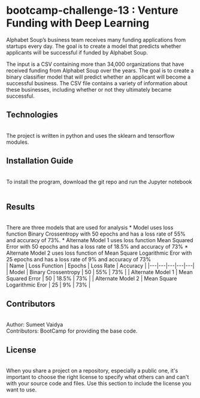 # bootcamp-challenge-13 : Venture Funding with Deep Learning

Alphabet Soup’s business team receives many funding applications from startups every day. The goal is to create a model that predicts whether applicants will be successful if funded by Alphabet Soup.

The input is a CSV containing more than 34,000 organizations that have received funding from Alphabet Soup over the years. The goal is to create a binary classifier model that will predict whether an applicant will become a successful business. The CSV file contains a variety of information about these businesses, including whether or not they ultimately became successful.

## Technologies 
<br/>
The project is written in python and uses the sklearn and tensorflow modules.
<br/>


## Installation Guide  
<br/>
To install the program, download the git repo and run the Jupyter notebook
<br/>

<br/>

## Results
<br/>
There are three models that are used for analysis
* Model  uses loss function Binary Crossentropy with 50 epochs and has a loss rate of 55% and accuracy of 73%.
* Alternate Model 1 uses loss function Mean Squared Error with 50 epochs and has a loss rate of 18.5% and accuracy of 73%
* Alternate Model 2 uses loss function of Mean Square Logarithmic Eror with 25 epochs and has a loss rate of 9% and accuracy of 73%
<br/>
| Name  |  Loss Function |  Epochs |  Loss Rate |  Accuracy |
|---|---|---|---|---|
|  Model | Binary Crossentropy  | 50  | 55%  | 73%  |
|  Alternate Model 1 | Mean Squared Error  | 50  | 18.5%  | 73%  |
|  Alternate Model 2 | Mean Square Logarithmic Eror  | 25  | 9%  | 73%  |
<br/>

## Contributors 
<br/>
Author: Sumeet Vaidya
<br/>
Contributors: BootCamp for providing the base code.
<br/>


## License 
<br/>
When you share a project on a repository, especially a public one, it's important to choose the right license to specify what others can and can't with your source code and files. Use this section to include the license you want to use.


